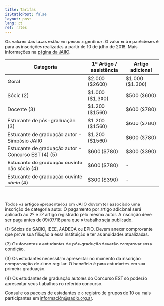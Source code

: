 ```yaml
---
title: Tarifas
isStaticPost: false
layout: post
lang: pt
ref: rates
---
```


Os valores das taxas estão em pesos argentinos. O valor entre parênteses é para as inscrições realizadas a partir de 10 de julho de 2018. Mais informações na [página da JAIIO](http://47jaiio.sadio.org.ar/index.php?q=como_inscribirse).

<table class="table-price">
<thead><tr class="tableizer-firstrow"><th>Categoría</th><th>1º Artigo / <br> assistência</th><th>Artigo adicional</th></tr></thead><tbody>
 <tr><td>Geral</td><td>$2.000 ($2600)</td><td>$1.000 ($1.300)</td></tr>
 <tr><td>Sócio (2)</td><td>$1.000 ($1.300)</td><td>$500 ($600)</td></tr>
 <tr><td>Docente (3)</td><td>$1.200 ($1560)</td><td>$600 ($780)</td></tr>
 <tr><td>Estudante de pós-graduação (3)</td><td>$1.200 ($1560)</td><td>$600 ($780)</td></tr>
 <tr><td>Estudante de graduação autor - Simpósio JAIIO</td><td>$1.200 ($1560)</td><td>$600 ($780)</td></tr>
 <tr><td>Estudante de graduação autor - Concurso EST (4) (5)</td><td>$600 ($780)</td><td>$300 ($390)</td></tr>
 <tr><td>Estudante de graduação ouvinte não sócio (4)</td><td>$600 ($780)</td><td>- </td></tr>
 <tr><td>Estudante de graduação ouvinte sócio (4)</td><td>$300 ($390)</td><td>- </td></tr>
</tbody></table>

<br>

Todos os artigos apresentados em JAIIO devem ter associado uma inscrição de categoria autor. O pagamento por artigo adicional será aplicado ao 2º e 3º artigo registrado pelo mesmo autor. A inscrição deve ser paga antes de 09/07/18 para que o trabalho seja publicado. 

(1) Sócios de SADIO, IEEE, AADECA ou EPIO. Devem anexar comprovante que prove sua filiação a essa instituição e ter as anuidades atualizadas. 

(2) Os docentes e estudantes de pós-gradução deverão comprovar essa condição. 

(3) Os estudantes necessitam apresentar no momento da inscrição comprovação de aluno regular. O benefício é para estudantes em sua primeira graduação.

(4) Os estudantes de graduação autores do Concurso EST só poderão apresentar seus trabalhos no referido concurso.


Consulte os pacotes de estudantes e o registro de grupos de 10 ou mais participantes em [información@sadio.org.ar](mailto:información@sadio.org.ar).